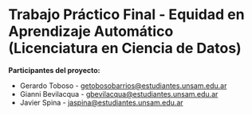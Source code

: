 # Trabajo Práctico Final - Equidad en Aprendizaje Automático (Licenciatura en Ciencia de Datos)

**Participantes del proyecto:**

* Gerardo Toboso - getobosobarrios@estudiantes.unsam.edu.ar
* Gianni Bevilacqua - gbevilacqua@estudiantes.unsam.edu.ar
* Javier Spina - jaspina@estudiantes.unsam.edu.ar

